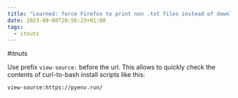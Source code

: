 ```yaml
---
title: "Learned: force Firefox to print non .txt files instead of downloading them"
date: 2023-09-08T20:56:23+01:00
tags:
  - itnuts
---
```


\#itnuts

Use prefix `view-source:` before the url. This allows to quickly check the contents of curl-to-bash install scripts like this:

```
view-source:https://pyenv.run/
```
